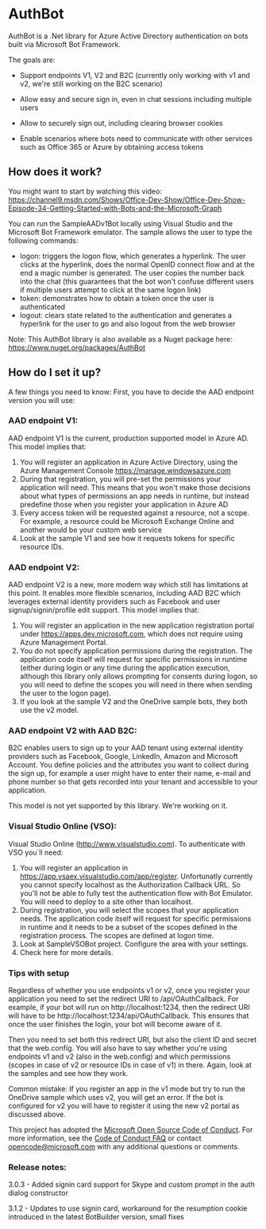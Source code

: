 # AuthBot

AuthBot is a .Net library for Azure Active Directory authentication on bots built via Microsoft Bot Framework.

The goals are:

* Support endpoints V1, V2 and B2C (currently only working with v1 and v2, we're still working on the B2C scenario)

* Allow easy and secure sign in, even in chat sessions including multiple users

* Allow to securely sign out, including clearing browser cookies

* Enable scenarios where bots need to communicate with other services such as Office 365 or Azure by obtaining access tokens


## How does it work?

You might want to start by watching this video: https://channel9.msdn.com/Shows/Office-Dev-Show/Office-Dev-Show-Episode-34-Getting-Started-with-Bots-and-the-Microsoft-Graph 

You can run the SampleAADv1Bot locally using Visual Studio and the Microsoft Bot Framework emulator. The sample allows the user to type the following commands:

* logon: triggers the logon flow, which generates a hyperlink. The user clicks at the hyperlink, does the normal OpenID connect flow and at the end a magic number is generated. The user copies the number back into the chat (this guarantees that the bot won't confuse different users if multiple users attempt to click at the same logon link)
* token: demonstrates how to obtain a token once the user is authenticated
* logout: clears state related to the authentication and generates a hyperlink for the user to go and also logout from the web browser


Note: This AuthBot library is also available as a Nuget package here: https://www.nuget.org/packages/AuthBot

## How do I set it up?

A few things you need to know: First, you have to decide the AAD endpoint version you will use:

### AAD endpoint V1:

AAD endpoint V1 is the current, production supported model in Azure AD. This model implies that:

1. You will register an application in Azure Active Directory, using the Azure Management Console https://manage.windowsazure.com
2. During that registration, you will pre-set the permissions your application will need. This means that you won't make those decisions about what types of permissions an app needs in runtime, but instead predefine those when you register your application in Azure AD
3. Every access token will be requested against a resource, not a scope. For example, a resource could be Microsoft Exchange Online and another would be your custom web service
4. Look at the sample V1 and see how it requests tokens for specific resource IDs.


### AAD endpoint V2:

AAD endpoint V2 is a new, more modern way which still has limitations at this point. It enables more flexible scenarios, including AAD B2C which leverages external identity providers such as Facebook and user signup/signin/profile edit support. This model implies that:

1. You will register an application in the new application registration portal under https://apps.dev.microsoft.com, which does not require using Azure Management Portal.
2. You do not specify application permissions during the registration. The application code itself will request for specific permissions in runtime (either during login or any time during the application execution, although this library only allows prompting for consents during logon, so you will need to define the scopes you will need in there when sending the user to the logon page). 
3. If you look at the sample V2 and the OneDrive sample bots, they both use the v2 model.


### AAD endpoint V2 with AAD B2C:

B2C enables users to sign up to your AAD tenant using external identity providers such as Facebook, Google, LinkedIn, Amazon and Microsoft Account. You define policies and the attributes you want to collect during the sign up, for example a user might have to enter their name, e-mail and phone number so that gets recorded into your tenant and accessible to your application.

This model is not yet supported by this library. We're working on it.

### Visual Studio Online (VSO):
Visual Studio Online (http://www.visualstudio.com).
To authenticate with VSO you´ll need:

1. You will register an application in https://app.vsaex.visualstudio.com/app/register. Unfortunatly currently you cannot specify localhost as the Authorization Callback URL. So you'll not be able to fully test the authentication flow with Bot Emulator. You will need to deploy to a site other than localhost.
2. During registration, you will select the scopes that your application needs. The application code itself will request for specific permissions in runtime and it needs to be a subset of the scopes defined in the registration process. The scopes are defined at logon time.
3. Look at SampleVSOBot project. Configure the <appsettings> area with your settings.
4. Check here for more details.

### Tips with setup

Regardless of whether you use endpoints v1 or v2, once you register your application you need to set the redirect URI to <your host address>/api/OAuthCallback. For example, if your bot will run on http://localhost:1234, then the redirect URI will have to be http://localhost:1234/api/OAuthCallback. This ensures that once the user finishes the login, your bot will become aware of it.

Then you need to set both this redirect URI, but also the client ID and secret that the web.config. You will also have to say whether you're using endpoints v1 and v2 (also in the web.config) and which permissions (scopes in case of v2 or resource IDs in case of v1) in there. Again, look at the samples and see how they work.

Common mistake: If you register an app in the v1 mode but try to run the OneDrive sample which uses v2, you will get an error. If the bot is configured for v2 you will have to register it using the new v2 portal as discussed above.
 
This project has adopted the [Microsoft Open Source Code of Conduct](https://opensource.microsoft.com/codeofconduct/). For more information, see the [Code of Conduct FAQ](https://opensource.microsoft.com/codeofconduct/faq/) or contact [opencode@microsoft.com](mailto:opencode@microsoft.com) with any additional questions or comments.

### Release notes:

3.0.3 - Added signin card support for Skype and custom prompt in the auth dialog constructor

3.1.2 - Updates to use signin card, workaround for the resumption cookie introduced in the latest BotBuilder version, small fixes

